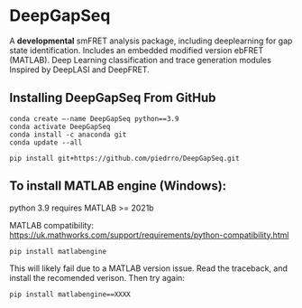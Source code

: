 # DeepGapSeq

A **developmental** smFRET analysis package, including deeplearning for gap state identification. 
Includes an embedded modified version ebFRET (MATLAB). 
Deep Learning classification and trace generation modules Inspired by DeepLASI and DeepFRET.

## Installing DeepGapSeq From GitHub

    conda create –-name DeepGapSeq python==3.9
    conda activate DeepGapSeq
    conda install -c anaconda git
    conda update --all

    pip install git+https://github.com/piedrro/DeepGapSeq.git

## To install **MATLAB** engine (Windows):

python 3.9 requires MATLAB >= 2021b

MATLAB compatibility: https://uk.mathworks.com/support/requirements/python-compatibility.html

    pip install matlabengine

This will likely fail due to a MATLAB version issue. 
Read the traceback, and install the recomended verison. 
Then try again:

    pip install matlabengine==XXXX